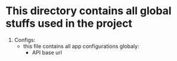 # This directory contains all global stuffs used in the project 

1. Configs:
    - this file contains all app configurations globaly:
        - API base url




